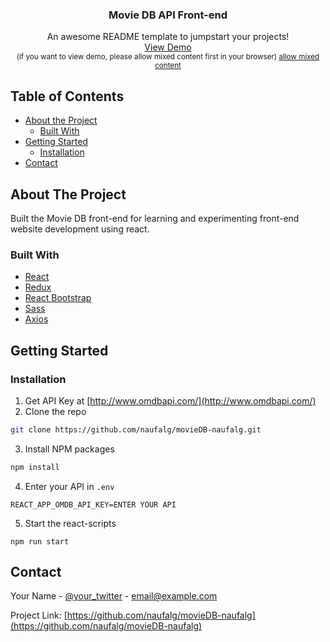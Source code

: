 
<!-- PROJECT LOGO -->
<p align="center">
  <h3 align="center">Movie DB API Front-end</h3>
  <p align="center">
    An awesome README template to jumpstart your projects!
    <br />
    <a href="https://moviedb-naufalg.netlify.app/">View Demo</a>
  <br/>
    <small>(if you want to view demo, please allow mixed content first in your browser) <a href="https://stackoverflow.com/questions/18321032/how-to-get-chrome-to-allow-mixed-content">allow mixed content</a></small>
  </p>
</p>

<!-- TABLE OF CONTENTS -->

## Table of Contents

- [About the Project](#about-the-project)
  - [Built With](#built-with)
- [Getting Started](#getting-started)
  - [Installation](#installation)
- [Contact](#contact)

<!-- ABOUT THE PROJECT -->

## About The Project

Built the Movie DB front-end for learning and experimenting front-end website development using react.

### Built With

- [React](https://reactjs.org/)
- [Redux](https://redux.js.org)
- [React Bootstrap](https://react-bootstrap.github.io/)
- [Sass](https://github.com/sass/node-sass)
- [Axios](https://github.com/axios/axios)

<!-- GETTING STARTED -->

## Getting Started

### Installation

1. Get API Key at [http://www.omdbapi.com/](http://www.omdbapi.com/)
2. Clone the repo

```sh
git clone https://github.com/naufalg/movieDB-naufalg.git
```

3. Install NPM packages

```sh
npm install
```

4. Enter your API in `.env`

```JS
REACT_APP_OMDB_API_KEY=ENTER YOUR API
```

5. Start the react-scripts

```JS
npm run start
```

<!-- CONTACT -->

## Contact

Your Name - [@your_twitter](https://twitter.com/your_username) - email@example.com

Project Link: [https://github.com/naufalg/movieDB-naufalg](https://github.com/naufalg/movieDB-naufalg)
